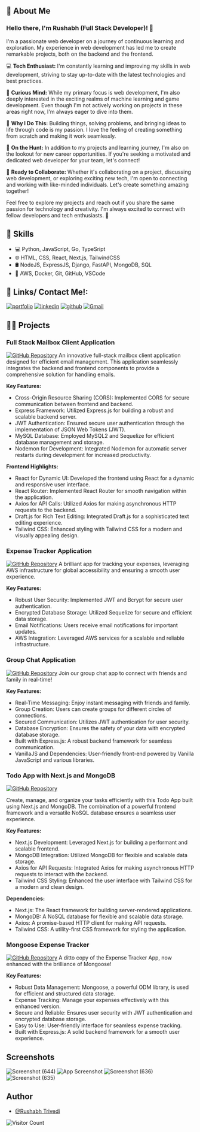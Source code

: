 ## 🚀 About Me

### Hello there, I'm Rushabh (Full Stack Developer)! 👋

I'm a passionate web developer on a journey of continuous learning and exploration. My experience in web development has led me to create remarkable projects, both on the backend and the frontend.

💻 **Tech Enthusiast:** I'm constantly learning and improving my skills in web development, striving to stay up-to-date with the latest technologies and best practices.

🧠 **Curious Mind:** While my primary focus is web development, I'm also deeply interested in the exciting realms of machine learning and game development. Even though I'm not actively working on projects in these areas right now, I'm always eager to dive into them.

🌟 **Why I Do This:** Building things, solving problems, and bringing ideas to life through code is my passion. I love the feeling of creating something from scratch and making it work seamlessly.

👔 **On the Hunt:** In addition to my projects and learning journey, I'm also on the lookout for new career opportunities. If you're seeking a motivated and dedicated web developer for your team, let's connect!

🚀 **Ready to Collaborate:** Whether it's collaborating on a project, discussing web development, or exploring exciting new tech, I'm open to connecting and working with like-minded individuals. Let's create something amazing together!

Feel free to explore my projects and reach out if you share the same passion for technology and creativity. I'm always excited to connect with fellow developers and tech enthusiasts. 🚀

## 🔧 Skills

- 💻 Python, JavaScript, Go, TypeSript
- 🌐 HTML, CSS, React, Next.js, TailwindCSS
- 🛢️ NodeJS, ExpressJS, Django, FastAPI, MongoDB, SQL
- 🚀 AWS, Docker, Git, GitHub, VSCode

## 🔗 Links/ Contact Me!:

[![portfolio](https://img.shields.io/badge/my_portfolio-000?style=for-the-badge&logo=ko-fi&logoColor=white)](https://rushabh-portfolio-mocha.vercel.app/)
[![linkedin](https://img.shields.io/badge/linkedin-0A66C2?style=for-the-badge&logo=linkedin&logoColor=white)](https://www.linkedin.com/in/trivedirushabh/)
[![github](https://img.shields.io/badge/github-000?style=for-the-badge&logo=github&logoColor=white)](https://github.com/rushabhT3)
[![Gmail](https://img.shields.io/badge/Gmail-D14836?style=for-the-badge&logo=gmail&logoColor=white)](mailto:rushabhtrivedi03@gmail.com)

## 👨‍💻 Projects

### Full Stack Mailbox Client Application
[![GitHub Repository](https://img.shields.io/badge/GitHub-Repository-000?style=for-the-badge&logo=github&logoColor=white)](https://github.com/rushabhT3/mailBoxClientReact)
An innovative full-stack mailbox client application designed for efficient email management. This application seamlessly integrates the backend and frontend components to provide a comprehensive solution for handling emails.

**Key Features:**
- Cross-Origin Resource Sharing (CORS): Implemented CORS for secure communication between frontend and backend.
- Express Framework: Utilized Express.js for building a robust and scalable backend server.
- JWT Authentication: Ensured secure user authentication through the implementation of JSON Web Tokens (JWT).
- MySQL Database: Employed MySQL2 and Sequelize for efficient database management and storage.
- Nodemon for Development: Integrated Nodemon for automatic server restarts during development for increased productivity.

**Frontend Highlights:**
- React for Dynamic UI: Developed the frontend using React for a dynamic and responsive user interface.
- React Router: Implemented React Router for smooth navigation within the application.
- Axios for API Calls: Utilized Axios for making asynchronous HTTP requests to the backend.
- Draft.js for Rich Text Editing: Integrated Draft.js for a sophisticated text editing experience.
- Tailwind CSS: Enhanced styling with Tailwind CSS for a modern and visually appealing design.

### Expense Tracker Application
[![GitHub Repository](https://img.shields.io/badge/GitHub-Repository-000?style=for-the-badge&logo=github&logoColor=white)](https://github.com/rushabhT3/node.js/tree/main/Express.Js/AWSapp)
A brilliant app for tracking your expenses, leveraging AWS infrastructure for global accessibility and ensuring a smooth user experience.

**Key Features:**
- Robust User Security: Implemented JWT and Bcrypt for secure user authentication.
- Encrypted Database Storage: Utilized Sequelize for secure and efficient data storage.
- Email Notifications: Users receive email notifications for important updates.
- AWS Integration: Leveraged AWS services for a scalable and reliable infrastructure.

### Group Chat Application
[![GitHub Repository](https://img.shields.io/badge/GitHub-Repository-000?style=for-the-badge&logo=github&logoColor=white)](https://github.com/rushabhT3/ChatApp)
Join our group chat app to connect with friends and family in real-time!

**Key Features:**
- Real-Time Messaging: Enjoy instant messaging with friends and family.
- Group Creation: Users can create groups for different circles of connections.
- Secured Communication: Utilizes JWT authentication for user security.
- Database Encryption: Ensures the safety of your data with encrypted database storage.
- Built with Express.js: A robust backend framework for seamless communication.
- VanillaJS and Dependencies: User-friendly front-end powered by Vanilla JavaScript and various libraries.

### Todo App with Next.js and MongoDB
[![GitHub Repository](https://img.shields.io/badge/GitHub-Repository-000?style=for-the-badge&logo=github&logoColor=white)](https://github.com/rushabhT3/nextjs-todo-app)

Create, manage, and organize your tasks efficiently with this Todo App built using Next.js and MongoDB. The combination of a powerful frontend framework and a versatile NoSQL database ensures a seamless user experience.

**Key Features:**
- Next.js Development: Leveraged Next.js for building a performant and scalable frontend.
- MongoDB Integration: Utilized MongoDB for flexible and scalable data storage.
- Axios for API Requests: Integrated Axios for making asynchronous HTTP requests to interact with the backend.
- Tailwind CSS Styling: Enhanced the user interface with Tailwind CSS for a modern and clean design.

**Dependencies:**
- Next.js: The React framework for building server-rendered applications.
- MongoDB: A NoSQL database for flexible and scalable data storage.
- Axios: A promise-based HTTP client for making API requests.
- Tailwind CSS: A utility-first CSS framework for styling the application.

### Mongoose Expense Tracker
[![GitHub Repository](https://img.shields.io/badge/GitHub-Repository-000?style=for-the-badge&logo=github&logoColor=white)](https://github.com/rushabhT3/mongoose-Expense-Tracker)
A ditto copy of the Expense Tracker App, now enhanced with the brilliance of Mongoose!

**Key Features:**
- Robust Data Management: Mongoose, a powerful ODM library, is used for efficient and structured data storage.
- Expense Tracking: Manage your expenses effectively with this enhanced version.
- Secure and Reliable: Ensures user security with JWT authentication and encrypted database storage.
- Easy to Use: User-friendly interface for seamless expense tracking.
- Built with Express.js: A solid backend framework for a smooth user experience.

## Screenshots

![Screenshot (644)](https://github.com/rushabhT3/rushabhT3/assets/41021094/23e1698c-5bfe-47ca-858e-3076d6f0baae)
![App Screenshot](https://github.com/rushabhT3/rushabhT3/assets/41021094/90cd65ac-f3c9-4ad5-888b-72e882f5b524)
![Screenshot (636)](https://github.com/rushabhT3/rushabhT3/assets/41021094/4fe83714-1ccd-413c-944c-e31bf7888f28)
![Screenshot (635)](https://github.com/rushabhT3/rushabhT3/assets/41021094/011799f2-f87f-496d-8176-bf6a07000ce3)


## Author

- [@Rushabh Trivedi](https://github.com/rushabhT3)

![Visitor Count](https://profile-counter.glitch.me/your-username/count.svg)
